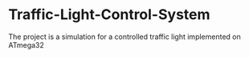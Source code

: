 # Traffic-Light-Control-System
The project is a simulation for a controlled traffic light implemented on ATmega32
